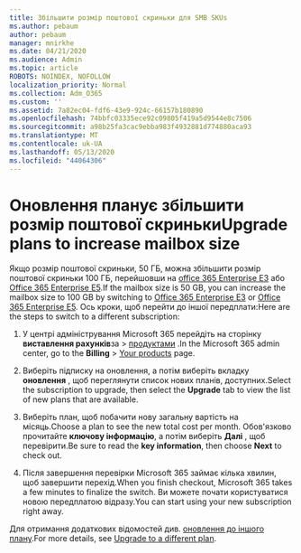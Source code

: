 ```yaml
---
title: Збільшити розмір поштової скриньки для SMB SKUs
ms.author: pebaum
author: pebaum
manager: mnirkhe
ms.date: 04/21/2020
ms.audience: Admin
ms.topic: article
ROBOTS: NOINDEX, NOFOLLOW
localization_priority: Normal
ms.collection: Adm_O365
ms.custom: ''
ms.assetid: 7a82ec04-fdf6-43e9-924c-66157b180890
ms.openlocfilehash: 74bbfc03335ece92c09805f419a5d9544e8c7506
ms.sourcegitcommit: a98b25fa3cac9ebba983f4932881d774880aca93
ms.translationtype: MT
ms.contentlocale: uk-UA
ms.lasthandoff: 05/13/2020
ms.locfileid: "44064306"
---
```

# <a name="upgrade-plans-to-increase-mailbox-size"></a><span data-ttu-id="4b93a-102">Оновлення планує збільшити розмір поштової скриньки</span><span class="sxs-lookup"><span data-stu-id="4b93a-102">Upgrade plans to increase mailbox size</span></span>

<span data-ttu-id="4b93a-103">Якщо розмір поштової скриньки, 50 ГБ, можна збільшити розмір поштової скриньки 100 ГБ, перейшовши на [office 365 Enterprise E3](https://products.office.com/business/office-365-enterprise-e3-business-software) або [Office 365 Enterprise E5](https://products.office.com/business/office-365-enterprise-e5-business-software).</span><span class="sxs-lookup"><span data-stu-id="4b93a-103">If the mailbox size is 50 GB, you can increase the mailbox size to 100 GB by switching to [Office 365 Enterprise E3](https://products.office.com/business/office-365-enterprise-e3-business-software) or [Office 365 Enterprise E5](https://products.office.com/business/office-365-enterprise-e5-business-software).</span></span> <span data-ttu-id="4b93a-104">Ось кроки, щоб перейти до іншої передплати:</span><span class="sxs-lookup"><span data-stu-id="4b93a-104">Here are the steps to switch to a different subscription:</span></span>
  
1. <span data-ttu-id="4b93a-105">У центрі адміністрування Microsoft 365 перейдіть на сторінку **виставлення рахунків**за  >  [продуктами](https://go.microsoft.com/fwlink/p/?linkid=842054) .</span><span class="sxs-lookup"><span data-stu-id="4b93a-105">In the Microsoft 365 admin center, go to the **Billing** > [Your products](https://go.microsoft.com/fwlink/p/?linkid=842054) page.</span></span>

2. <span data-ttu-id="4b93a-106">Виберіть підписку на оновлення, а потім виберіть вкладку **оновлення** , щоб переглянути список нових планів, доступних.</span><span class="sxs-lookup"><span data-stu-id="4b93a-106">Select the subscription to upgrade, then select the **Upgrade** tab to view the list of new plans that are available.</span></span>

3. <span data-ttu-id="4b93a-107">Виберіть план, щоб побачити нову загальну вартість на місяць.</span><span class="sxs-lookup"><span data-stu-id="4b93a-107">Choose a plan to see the new total cost per month.</span></span> <span data-ttu-id="4b93a-108">Обов'язково прочитайте **ключову інформацію**, а потім виберіть **Далі** , щоб перевірити.</span><span class="sxs-lookup"><span data-stu-id="4b93a-108">Be sure to read the **key information**, then choose **Next** to check out.</span></span>

4. <span data-ttu-id="4b93a-109">Після завершення перевірки Microsoft 365 займає кілька хвилин, щоб завершити перехід.</span><span class="sxs-lookup"><span data-stu-id="4b93a-109">When you finish checkout, Microsoft 365 takes a few minutes to finalize the switch.</span></span> <span data-ttu-id="4b93a-110">Ви можете почати користуватися новою передплатою відразу.</span><span class="sxs-lookup"><span data-stu-id="4b93a-110">You can start using your new subscription right away.</span></span>

<span data-ttu-id="4b93a-111">Для отримання додаткових відомостей див. [оновлення до іншого плану](https://docs.microsoft.com/microsoft-365/commerce/subscriptions/upgrade-to-different-plan).</span><span class="sxs-lookup"><span data-stu-id="4b93a-111">For more details, see [Upgrade to a different plan](https://docs.microsoft.com/microsoft-365/commerce/subscriptions/upgrade-to-different-plan).</span></span>